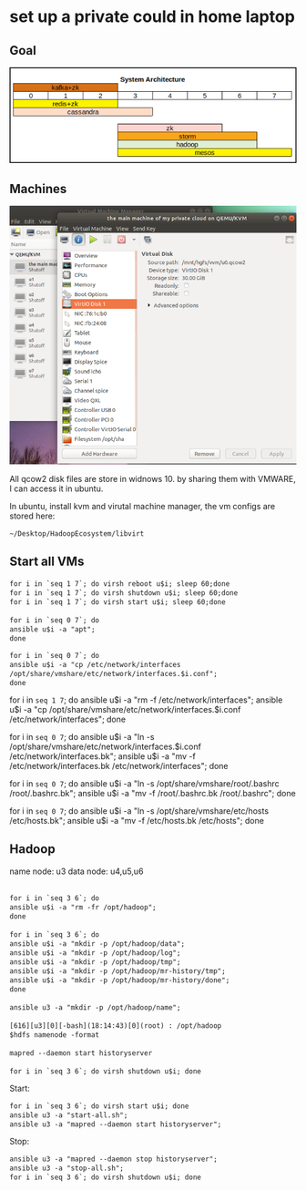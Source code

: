
# set up a private could in home laptop

## Goal

![](img/Selection_002.png)

## Machines

![](img/Selection_001.png)


All qcow2 disk files are store in widnows 10. by sharing them with VMWARE, I can access it in ubuntu.

In ubuntu, install kvm and virutal machine manager, the vm configs are stored here:  
```
~/Desktop/HadoopEcosystem/libvirt
```


## Start all VMs

```
for i in `seq 1 7`; do virsh reboot u$i; sleep 60;done
for i in `seq 1 7`; do virsh shutdown u$i; sleep 60;done
for i in `seq 1 7`; do virsh start u$i; sleep 60;done

for i in `seq 0 7`; do 
ansible u$i -a "apt";
done
```

```
for i in `seq 0 7`; do
ansible u$i -a "cp /etc/network/interfaces /opt/share/vmshare/etc/network/interfaces.$i.conf";
done
```
for i in `seq 1 7`; do
ansible u$i -a "rm -f /etc/network/interfaces";
ansible u$i -a "cp /opt/share/vmshare/etc/network/interfaces.$i.conf /etc/network/interfaces";
done

for i in `seq 0 7`; do
ansible u$i -a "ln -s /opt/share/vmshare/etc/network/interfaces.$i.conf /etc/network/interfaces.bk";
ansible u$i -a "mv -f /etc/network/interfaces.bk /etc/network/interfaces";
done

for i in `seq 0 7`; do
ansible u$i -a "ln -s /opt/share/vmshare/root/.bashrc /root/.bashrc.bk";
ansible u$i -a "mv -f /root/.bashrc.bk /root/.bashrc";
done

for i in `seq 0 7`; do
ansible u$i -a "ln -s /opt/share/vmshare/etc/hosts /etc/hosts.bk";
ansible u$i -a "mv -f /etc/hosts.bk /etc/hosts";
done



## Hadoop

name node: u3
data node: u4,u5,u6

```

for i in `seq 3 6`; do
ansible u$i -a "rm -fr /opt/hadoop";
done

for i in `seq 3 6`; do
ansible u$i -a "mkdir -p /opt/hadoop/data";
ansible u$i -a "mkdir -p /opt/hadoop/log";
ansible u$i -a "mkdir -p /opt/hadoop/tmp";
ansible u$i -a "mkdir -p /opt/hadoop/mr-history/tmp";
ansible u$i -a "mkdir -p /opt/hadoop/mr-history/done";
done

ansible u3 -a "mkdir -p /opt/hadoop/name";

[616][u3][0][-bash](18:14:43)[0](root) : /opt/hadoop
$hdfs namenode -format

mapred --daemon start historyserver

for i in `seq 3 6`; do virsh shutdown u$i; done
```

Start:   
```
for i in `seq 3 6`; do virsh start u$i; done
ansible u3 -a "start-all.sh";
ansible u3 -a "mapred --daemon start historyserver";
```

Stop:  
```
ansible u3 -a "mapred --daemon stop historyserver";
ansible u3 -a "stop-all.sh";
for i in `seq 3 6`; do virsh shutdown u$i; done
```